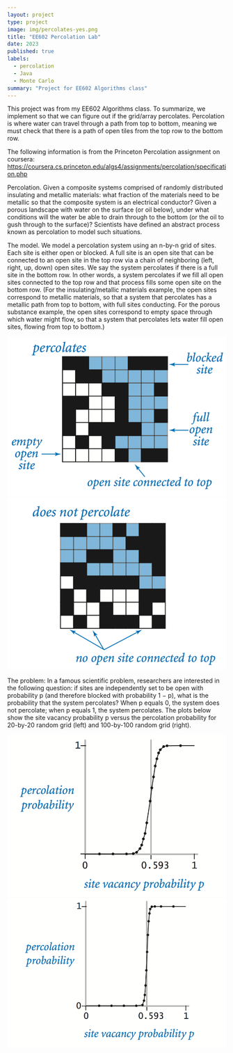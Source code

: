 ```yaml
---
layout: project
type: project
image: img/percolates-yes.png
title: "EE602 Percolation Lab"
date: 2023
published: true
labels:
  - percolation
  - Java
  - Monte Carlo
summary: "Project for EE602 Algorithms class"
---
```

This project was from my EE602 Algorithms class. To summarize, we implement so that we can figure out if the grid/array percolates. Percolation is where water can travel through a path from top to bottom, meaning we must check that there is a path of open tiles from the top row to the bottom row.

The following information is from the Princeton Percolation assignment on coursera: https://coursera.cs.princeton.edu/algs4/assignments/percolation/specification.php

Percolation. Given a composite systems comprised of randomly distributed insulating and metallic materials: what fraction of the materials need to be metallic so that the composite system is an electrical conductor? Given a porous landscape with water on the surface (or oil below), under what conditions will the water be able to drain through to the bottom (or the oil to gush through to the surface)? Scientists have defined an abstract process known as percolation to model such situations.

The model. We model a percolation system using an n-by-n grid of sites. Each site is either open or blocked. A full site is an open site that can be connected to an open site in the top row via a chain of neighboring (left, right, up, down) open sites. We say the system percolates if there is a full site in the bottom row. In other words, a system percolates if we fill all open sites connected to the top row and that process fills some open site on the bottom row. (For the insulating/metallic materials example, the open sites correspond to metallic materials, so that a system that percolates has a metallic path from top to bottom, with full sites conducting. For the porous substance example, the open sites correspond to empty space through which water might flow, so that a system that percolates lets water fill open sites, flowing from top to bottom.)

<img class="img-fluid" src="../img/percolates-yes.png"> <img class="img-fluid" src="../img/percolates-no.png">

The problem: In a famous scientific problem, researchers are interested in the following question: if sites are independently set to be open with probability p (and therefore blocked with probability 1 − p), what is the probability that the system percolates? When p equals 0, the system does not percolate; when p equals 1, the system percolates. The plots below show the site vacancy probability p versus the percolation probability for 20-by-20 random grid (left) and 100-by-100 random grid (right).

<img class="img-fluid" src="../img/percolation-threshold20.png">  <img class="img-fluid" src="../img/percolation-threshold100.png">

